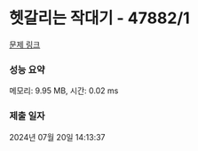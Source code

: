 # 헷갈리는 작대기 - 47882/1 

[문제 링크](https://level.goorm.io/exam/47882/%ED%97%B7%EA%B0%88%EB%A6%AC%EB%8A%94-%EC%9E%91%EB%8C%80%EA%B8%B0/quiz/1) 

### 성능 요약

메모리: 9.95 MB, 시간: 0.02 ms

### 제출 일자

2024년 07월 20일 14:13:37

